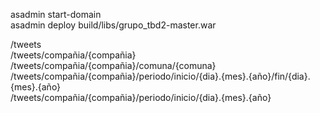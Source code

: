asadmin start-domain  
asadmin deploy build/libs/grupo_tbd2-master.war

/tweets  
/tweets/compañia/{compañia}  
/tweets/compañia/{compañia}/comuna/{comuna}  
/tweets/compañia/{compañia}/periodo/inicio/{dia}.{mes}.{año}/fin/{dia}.{mes}.{año}  
/tweets/compañia/{compañia}/periodo/inicio/{dia}.{mes}.{año}
